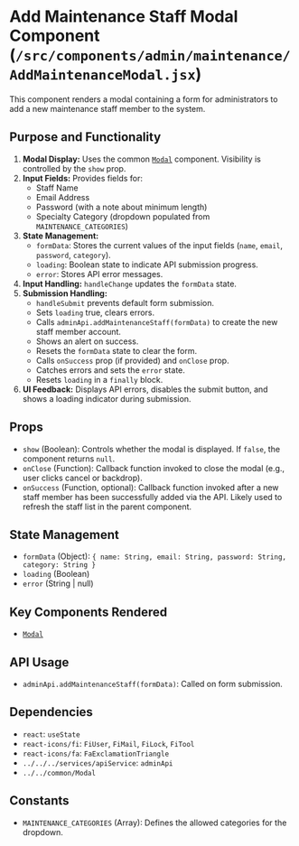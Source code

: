 # Add Maintenance Staff Modal Component (`/src/components/admin/maintenance/AddMaintenanceModal.jsx`)

This component renders a modal containing a form for administrators to add a new maintenance staff member to the system.

## Purpose and Functionality

1.  **Modal Display:** Uses the common [`Modal`](../../common/Modal.md) component. Visibility is controlled by the `show` prop.
2.  **Input Fields:** Provides fields for:
    - Staff Name
    - Email Address
    - Password (with a note about minimum length)
    - Specialty Category (dropdown populated from `MAINTENANCE_CATEGORIES`)
3.  **State Management:**
    - `formData`: Stores the current values of the input fields (`name`, `email`, `password`, `category`).
    - `loading`: Boolean state to indicate API submission progress.
    - `error`: Stores API error messages.
4.  **Input Handling:** `handleChange` updates the `formData` state.
5.  **Submission Handling:**
    - `handleSubmit` prevents default form submission.
    - Sets `loading` true, clears errors.
    - Calls `adminApi.addMaintenanceStaff(formData)` to create the new staff member account.
    - Shows an alert on success.
    - Resets the `formData` state to clear the form.
    - Calls `onSuccess` prop (if provided) and `onClose` prop.
    - Catches errors and sets the `error` state.
    - Resets `loading` in a `finally` block.
6.  **UI Feedback:** Displays API errors, disables the submit button, and shows a loading indicator during submission.

## Props

- `show` (Boolean): Controls whether the modal is displayed. If `false`, the component returns `null`.
- `onClose` (Function): Callback function invoked to close the modal (e.g., user clicks cancel or backdrop).
- `onSuccess` (Function, optional): Callback function invoked after a new staff member has been successfully added via the API. Likely used to refresh the staff list in the parent component.

## State Management

- `formData` (Object): `{ name: String, email: String, password: String, category: String }`
- `loading` (Boolean)
- `error` (String | null)

## Key Components Rendered

- [`Modal`](../../common/Modal.md)

## API Usage

- `adminApi.addMaintenanceStaff(formData)`: Called on form submission.

## Dependencies

- `react`: `useState`
- `react-icons/fi`: `FiUser`, `FiMail`, `FiLock`, `FiTool`
- `react-icons/fa`: `FaExclamationTriangle`
- `../../../services/apiService`: `adminApi`
- `../../common/Modal`

## Constants

- `MAINTENANCE_CATEGORIES` (Array): Defines the allowed categories for the dropdown.
